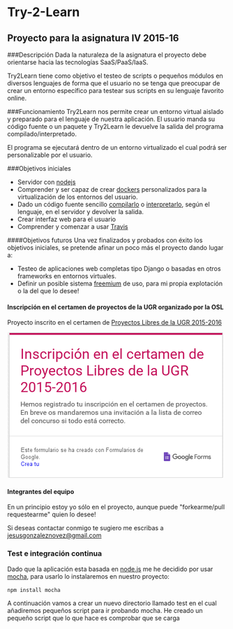 # Try-2-Learn
## Proyecto para la asignatura IV 2015-16
###Descripción 
Dada la naturaleza de la asignatura el proyecto debe orientarse hacia las tecnologías
SaaS/PaaS/IaaS.

Try2Learn tiene como objetivo el testeo de scripts o pequeños módulos en diversos lenguajes de forma que el usuario no se tenga que preocupar de crear un entorno específico para testear sus scripts en su lenguaje favorito online.

###Funcionamiento
Try2Learn nos permite crear un entorno virtual aislado y preparado para el lenguaje de nuestra aplicación. El usuario manda su código fuente o un paquete y Try2Learn le devuelve la salida del programa compilado/interpretado.

El programa se ejecutará dentro de un entorno virtualizado el cual podrá ser personalizable por el usuario.

###Objetivos iniciales
* Servidor con [nodejs](https://es.wikipedia.org/wiki/Node.js)
* Comprender y ser capaz de crear [dockers](https://es.wikipedia.org/wiki/Docker) personalizados para la virtualización de los entornos del usuario.
* Dado un código fuente sencillo [compilarlo](https://es.wikipedia.org/wiki/Compilador) o [interpretarlo](https://es.wikipedia.org/wiki/Int%C3%A9rprete_(inform%C3%A1tica)#Lenguaje_interpretado), según el lenguaje, en el servidor y devolver la salida.
* Crear interfaz web para el usuario
* Comprender y comenzar a usar [Travis](https://travis-ci.org/)

####Objetivos futuros
Una vez finalizados y probados con éxito los objetivos iniciales, se pretende afinar un poco más el proyecto dando lugar a:

* Testeo de aplicaciones web completas tipo Django o basadas en otros frameworks en entornos virtuales.
* Definir un posible sistema [freemium](https://es.wikipedia.org/wiki/Freemium) de uso, para mi propia explotación o la del que lo desee!
    
#### Inscripción en el certamen de proyectos de la UGR organizado por la OSL
Proyecto inscrito en el certamen de [Proyectos Libres de la UGR 2015-2016](http://osl.ugr.es/bases-de-los-premios-a-proyectos-libres-de-la-ugr/)

![Inscripción](inscripcion_certamen.png)

#### Integrantes del equipo
En un principio estoy yo sólo en el proyecto, aunque puede "forkearme/pull requestearme" quien lo desee!  

Si deseas contactar conmigo te sugiero me escribas a jesusgonzaleznovez@gmail.com

### Test e integración continua
Dado que la aplicación esta basada en [node.js](https://es.wikipedia.org/wiki/Node.js) me he decidido por 
usar [mocha](https://mochajs.org/), para usarlo lo instalaremos en nuestro proyecto:

    npm install mocha

A continuación vamos a crear un nuevo directorio llamado test en el cual añadiremos pequeños script
para ir probando mocha. He creado un pequeño script que lo que hace es comprobar que se carga
 




